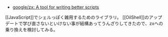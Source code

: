 - [google/zx: A tool for writing better scripts](https://github.com/google/zx)

[[JavaScript]]でシェルっぽく雑用するためのライブラリ。
[[OilShell]]のアップデートで学び直さないといけない事が結構あってうんざりしてきたので、zxへの乗り換えを検討してみる。